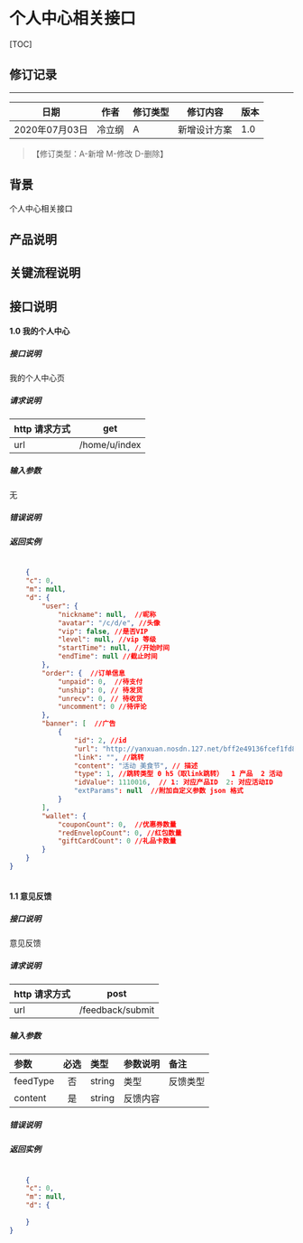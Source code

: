 # 个人中心相关接口

[TOC]
## 修订记录
----
日期 | 作者 | 修订类型 | 修订内容 | 版本|
---- | ---- | ---- | ---- | ---- |
2020年07月03日|冷立纲|A|新增设计方案|1.0|

> 【修订类型：A-新增  M-修改 D-删除】

## 背景

个人中心相关接口

## 产品说明



## 关键流程说明

## 接口说明


#### 1.0 我的个人中心

##### 接口说明

我的个人中心页

##### 请求说明

| http 请求方式          | get     |
|:------------- |:---------------:|
| url      | /home/u/index |

#####  输入参数

无


#####  错误说明




#####  返回实例
```json
    
    {
    "c": 0,
    "m": null,
    "d": {
        "user": {
            "nickname": null,  //昵称
            "avatar": "/c/d/e", //头像
            "vip": false, //是否VIP
            "level": null, //vip 等级
            "startTime": null, //开始时间
            "endTime": null //截止时间
        },
        "order": {  //订单信息
            "unpaid": 0,  //待支付
            "unship": 0, // 待发货
            "unrecv": 0, // 待收货
            "uncomment": 0 //待评论
        },
        "banner": [  //广告
            {
                "id": 2, //id
                "url": "http://yanxuan.nosdn.127.net/bff2e49136fcef1fd829f5036e07f116.jpg", //图片
                "link": "", //跳转
                "content": "活动 美食节", // 描述
                "type": 1, //跳转类型 0 h5（取link跳转）  1 产品  2 活动
                "idValue": 1110016,  // 1: 对应产品ID  2: 对应活动ID
                "extParams": null  //附加自定义参数 json 格式 
            }
        ],
        "wallet": {
            "couponCount": 0,  //优惠券数量
            "redEnvelopCount": 0, //红包数量
            "giftCardCount": 0 //礼品卡数量
        }
    }
}
    
```




#### 1.1 意见反馈

##### 接口说明

意见反馈

##### 请求说明

| http 请求方式          | post     |
|:------------- |:---------------:|
| url      | /feedback/submit |

#####  输入参数

| 参数          |必选             | 类型       | 参数说明        | 备注          |
|:-------------|:---------------:|:-------------|:-------------|:-------------|
| feedType      | 否|  string  |  类型  |  反馈类型 |
| content         | 是|  string  |  反馈内容 |   |


#####  错误说明




#####  返回实例
```json
    
    {
    "c": 0,
    "m": null,
    "d": {
    
    }
}
    
```







